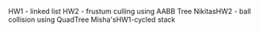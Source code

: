 HW1 - linked list
HW2 - frustum culling using AABB Tree
NikitasHW2 - ball collision using QuadTree
Misha'sHW1-cycled stack
